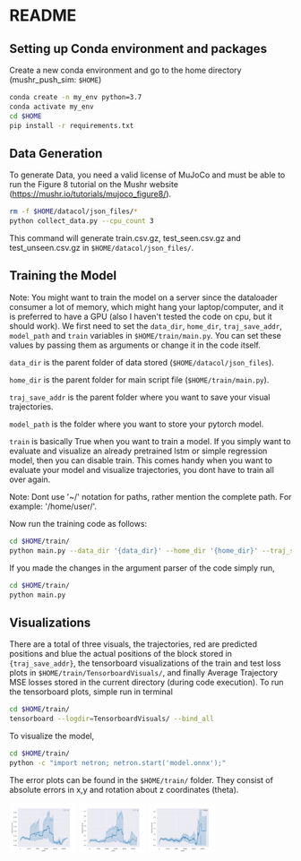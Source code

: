 # README

## Setting up Conda environment and packages
Create a new conda environment and go to the home directory (mushr_push_sim: `$HOME`)

```bash
conda create -n my_env python=3.7
conda activate my_env
cd $HOME
pip install -r requirements.txt
```

## Data Generation
To generate Data, you need a valid license of MuJoCo and must be able to run the Figure 8 tutorial on the Mushr website (https://mushr.io/tutorials/mujoco_figure8/).

```bash
rm -f $HOME/datacol/json_files/*
python collect_data.py --cpu_count 3
```
This command will generate train.csv.gz, test_seen.csv.gz and test_unseen.csv.gz in `$HOME/datacol/json_files/`.

## Training the Model
Note: You might want to train the model on a server since the dataloader consumer a lot of memory, which might hang your laptop/computer, and it is preferred to have a GPU (also I haven't tested the code on cpu, but it should work). We first need to set the `data_dir`, `home_dir`, `traj_save_addr`, `model_path` and `train` variables in `$HOME/train/main.py`. You can set these values by passing them as arguments or change it in the code itself.

`data_dir` is the parent folder of data stored (`$HOME/datacol/json_files`).

`home_dir` is the parent folder for main script file (`$HOME/train/main.py`).

`traj_save_addr` is the parent folder where you want to save your visual trajectories.

`model_path` is the folder where you want to store your pytorch model.

`train` is basically True when you want to train a model. If you simply want to evaluate and visualize an already pretrained lstm or simple regression model, then you can disable train. This comes handy when you want to evaluate your model and visualize trajectories, you dont have to train all over again.

Note: Dont use '~/' notation for paths, rather mention the complete path. For example: '/home/user/'.

Now run the training code as follows:
```bash
cd $HOME/train/
python main.py --data_dir '{data_dir}' --home_dir '{home_dir}' --traj_save_addr '{traj_save_addr}'
```
If you made the changes in the argument parser of the code simply run,
```bash
cd $HOME/train/
python main.py
```

## Visualizations
There are a total of three visuals, the trajectories, red are predicted positions and blue the actual positions of the block stored in `{traj_save_addr}`, the tensorboard visualizations of the train and test loss plots in `$HOME/train/TensorboardVisuals/`, and finally Average Trajectory MSE losses stored in the current directory (during code execution).
To run the tensorboard plots, simple run in terminal
```bash
cd $HOME/train/
tensorboard --logdir=TensorboardVisuals/ --bind_all
```

To visualize the model,
```bash
cd $HOME/train/
python -c "import netron; netron.start('model.onnx');"
```

The error plots can be found in the `$HOME/train/` folder. They consist of 
absolute errors in x,y and rotation about z coordinates (theta).

<p float="left">
	<img src="/Images/x.png" width=120 title="Absolute error in x" />
	<img src="/Images/y.png" width=120 title="Absolute error in y" />
	<img src="/Images/theta.png" width=120 title="Absolute error in theta" />
</p> 
